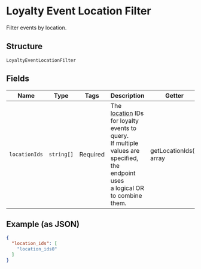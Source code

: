 
# Loyalty Event Location Filter

Filter events by location.

## Structure

`LoyaltyEventLocationFilter`

## Fields

| Name | Type | Tags | Description | Getter | Setter |
|  --- | --- | --- | --- | --- | --- |
| `locationIds` | `string[]` | Required | The [location](#type-Location) IDs for loyalty events to query.<br>If multiple values are specified, the endpoint uses<br>a logical OR to combine them. | getLocationIds(): array | setLocationIds(array locationIds): void |

## Example (as JSON)

```json
{
  "location_ids": [
    "location_ids0"
  ]
}
```

